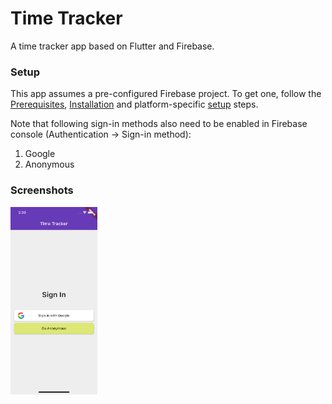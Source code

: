 # Time Tracker

A time tracker app based on Flutter and Firebase.

### Setup

This app assumes a pre-configured Firebase project. To get one, follow the [Prerequisites](https://firebase.flutter.dev/docs/overview#prerequisites), [Installation](https://firebase.flutter.dev/docs/overview#installation) and platform-specific [setup](https://firebase.flutter.dev/docs/overview#platform-setup) steps.

Note that following sign-in methods also need to be enabled in Firebase console (Authentication -> Sign-in method):
1. Google
2. Anonymous

### Screenshots

<img src="images/ios-signin.png" height="300em" />